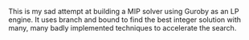 This is my sad attempt at building a MIP solver using Guroby as an LP engine. It uses branch and bound to find the best integer solution with many, many badly implemented techniques to accelerate the search.
